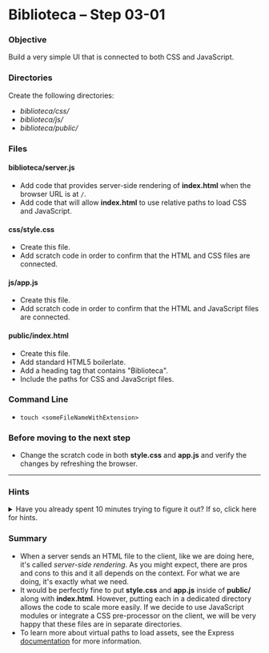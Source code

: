 # Biblioteca – Step 03-01

### Objective
Build a very simple UI that is connected to both CSS and JavaScript.

### Directories
Create the following directories:
* _biblioteca/css/_
* _biblioteca/js/_
* _biblioteca/public/_

### Files
#### biblioteca/server.js
* Add code that provides server-side rendering of **index.html** when the browser URL is at `/`.
* Add code that will allow **index.html** to use relative paths to load CSS and JavaScript.

#### css/style.css
* Create this file.
* Add scratch code in order to confirm that the HTML and CSS files are connected.

#### js/app.js
* Create this file.
* Add scratch code in order to confirm that the HTML and JavaScript files are connected.

#### public/index.html
* Create this file.
* Add standard HTML5 boilerlate.
* Add a heading tag that contains "Biblioteca".
* Include the paths for CSS and JavaScript files.

### Command Line
* `touch <someFileNameWithExtension>`

### Before moving to the next step
* Change the scratch code in both **style.css** and **app.js** and verify the changes by refreshing the browser.

___

### Hints
<details>
  <summary>Have you already spent 10 minutes trying to figure it out? If so, click here for hints.</summary>
    
* `app.use("/<someVirtualPath>", express.static(__dirname + "/<somePath>"))`
</details>


### Summary
* When a server sends an HTML file to the client, like we are doing here, it's called _server-side rendering_. As you might expect, there are pros and cons to this and it all depends on the context. For what we are doing, it's exactly what we need.
* It would be perfectly fine to put **style.css** and **app.js** inside of **public/** along with **index.html**. However, putting each in a dedicated directory allows the code to scale more easily. If we decide to use JavaScript modules or integrate a CSS pre-processor on the client, we will be very happy that these files are in separate directories.
* To learn more about virtual paths to load assets, see the Express [documentation](https://expressjs.com/en/starter/static-files.html) for more information. 
